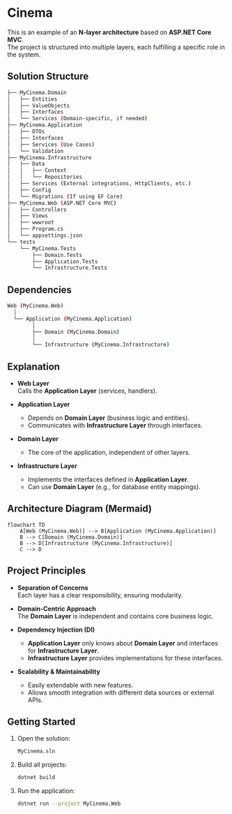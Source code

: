 # Cinema

This is an example of an **N-layer architecture** based on **ASP.NET Core MVC**.  
The project is structured into multiple layers, each fulfilling a specific role in the system.

## Solution Structure

```bash
├── MyCinema.Domain
│   ├── Entities
│   ├── ValueObjects
│   ├── Interfaces
│   └── Services (Domain-specific, if needed)
├── MyCinema.Application
│   ├── DTOs
│   ├── Interfaces
│   ├── Services (Use Cases)
│   └── Validation
├── MyCinema.Infrastructure
│   ├── Data
│   │   ├── Context
│   │   └── Repositories
│   ├── Services (External integrations, HttpClients, etc.)
│   ├── Config
│   └── Migrations (If using EF Core)
├── MyCinema.Web (ASP.NET Core MVC)
│   ├── Controllers
│   ├── Views
│   ├── wwwroot
│   ├── Program.cs
│   └── appsettings.json
└── tests
    └── MyCinema.Tests
        ├── Domain.Tests
        ├── Application.Tests
        └── Infrastructure.Tests
```

## Dependencies

```bash
Web (MyCinema.Web)
  │
  └── Application (MyCinema.Application)
        │
        ├── Domain (MyCinema.Domain)
        │
        └── Infrastructure (MyCinema.Infrastructure)
```

## Explanation

- **Web Layer**  
  Calls the **Application Layer** (services, handlers).

- **Application Layer**  
  - Depends on **Domain Layer** (business logic and entities).  
  - Communicates with **Infrastructure Layer** through interfaces.

- **Domain Layer**  
  - The core of the application, independent of other layers.

- **Infrastructure Layer**  
  - Implements the interfaces defined in **Application Layer**.  
  - Can use **Domain Layer** (e.g., for database entity mappings).

## Architecture Diagram (Mermaid)

```mermaid
flowchart TD
    A[Web (MyCinema.Web)] --> B[Application (MyCinema.Application)]
    B --> C[Domain (MyCinema.Domain)]
    B --> D[Infrastructure (MyCinema.Infrastructure)]
    C --> D
```

## Project Principles

- **Separation of Concerns**  
  Each layer has a clear responsibility, ensuring modularity.

- **Domain-Centric Approach**  
  The **Domain Layer** is independent and contains core business logic.

- **Dependency Injection (DI)**  
  - **Application Layer** only knows about **Domain Layer** and interfaces for **Infrastructure Layer**.  
  - **Infrastructure Layer** provides implementations for these interfaces.

- **Scalability & Maintainability**  
  - Easily extendable with new features.  
  - Allows smooth integration with different data sources or external APIs.

## Getting Started

1. Open the solution:  
   ```bash
   MyCinema.sln
   ```

2. Build all projects:  
   ```bash
   dotnet build
   ```

3. Run the application:  
   ```bash
   dotnet run --project MyCinema.Web
   ```

